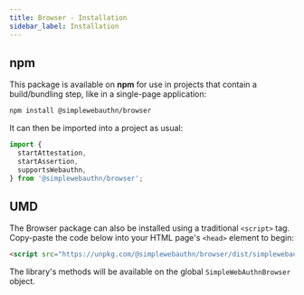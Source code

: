 ```yaml
---
title: Browser - Installation
sidebar_label: Installation
---
```


## npm

This package is available on **npm** for use in projects that contain a build/bundling step, like
in a single-page application:

```sh
npm install @simplewebauthn/browser
```

It can then be imported into a project as usual:

```js
import {
  startAttestation,
  startAssertion,
  supportsWebauthn,
} from '@simplewebauthn/browser';
```

## UMD

The Browser package can also be installed using a traditional `<script>` tag. Copy-paste the code below into your HTML page's `<head>` element to begin:

```html
<script src="https://unpkg.com/@simplewebauthn/browser/dist/simplewebauthn-browser.min.js"></script>
```

The library's methods will be available on the global `SimpleWebAuthnBrowser` object.

